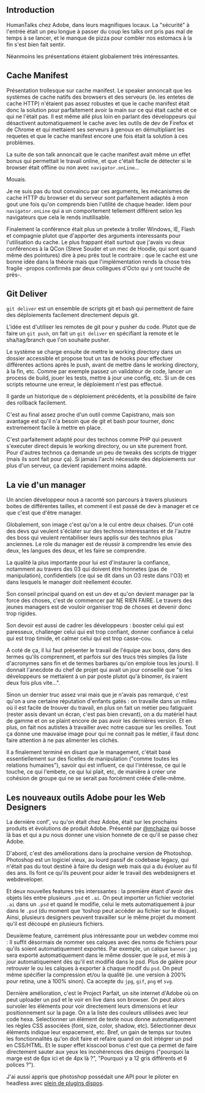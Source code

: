 ## Introduction

HumanTalks chez Adobe, dans leurs magnifiques locaux. La "sécurité" à l'entrée
était un peu longue à passer du coup les talks ont pris pas mal de temps à se
lancer, et le manque de pizza pour combler nos estomacs à la fin s'est bien
fait sentir.

Néanmoins les présentations étaient globalement très intéressantes.

## Cache Manifest

Présentation trollesque sur cache manifest. Le speaker annoncait que les
systèmes de cache natifs des browsers et des serveurs (ie. les entetes de cache
HTTP) n'étaient pas assez robustes et que le cache manifest était donc la
solution pour parfaitement avoir la main sur ce qui était caché et ce qui ne
l'était pas. Il est même allé plus loin en parlant des développeurs qui
désactivent automatiquement le cache avec les outils de dev de Firefox et de
Chrome et qui mettaient ses serveurs à genoux en démultipliant les requetes et
que le cache manifest encore une fois était la solution à ces problèmes.

La suite de son talk annoncait que le cache manifest avait même un effet bonus
qui permettait le travail online, et que c'était facile de détecter si le
browser était offline ou non avec `navigator.onLine`...

Mouais.

Je ne suis pas du tout convaincu par ces arguments, les mécanismes de cache
HTTP du browser et du serveur sont parfaitement adaptés à mon gout une fois
qu'on comprends bien l'utilité de chaque header. Idem pour `navigator.onLine`
qui a un comportement tellement différent selon les navigateurs que cela le
rends inutilisable.

Finalement la conférence était plus un pretexte à troller Windows, IE, Flash et
compagnie plutot que d'apporter des arguments interessants pour l'utilisation
du cache. Le plus frappant était surtout que j'avais vu deux conférences à la
QCon (Steve Souder et un mec de Hoodie, qui sont quand même des pointures) dire
à peu près tout le contraire : que le cache est une bonne idée dans la théorie
mais que l'implémentation rends la chose très fragile -propos confirmés par
deux collègues d'Octo qui y ont touché de près-.

## Git Deliver

`git deliver` est un ensemble de scripts git et bash qui permettent de faire
des déploiements facilement directement depuis git.

L'idée est d'utiliser les remotes de git pour y pusher du code. Plutot que de
faire un `git push`, on fait un `git deliver` en spécifiant la remote et le
sha/tag/branch que l'on souhaite pusher.

Le système se charge ensuite de mettre le working directory dans un dossier
accessible et propose tout un tas de hooks pour effectuer différentes actions
après le push, avant de mettre dans le working directory, à la fin, etc. Comme
par exemple passez un validateur de code, lancer un process de build, jouer les
tests, mettre à jour une config, etc. Si un de ces scripts retourne une erreur,
le déploiement n'est pas effectué.

Il garde un historique de `n` déploiement précédents, et la possibilité de
faire des rollback facilement.

C'est au final assez proche d'un outil comme Capistrano, mais son avantage est
qu'il n'a besoin que de git et bash pour tourner, donc extremement facile
à mettre en place.

C'est parfaitement adapté pour des technos comme PHP qui peuvent s'executer
direct depuis le working directory, ou un site purement front. Pour d'autres
technos ça demande un peu de tweaks des scripts de trigger (mais ils sont fait
pour ça). Si jamais l'archi nécessite des déploiements sur plus d'un serveur,
ça devient rapidement moins adapté.

## La vie d'un manager

Un ancien développeur nous a raconté son parcours à travers plusieurs boites de
différentes tailles, et comment il est passé de dev à manager et ce que c'est
que d'être manager.

Globalement, son image c'est qu'on a le cul entre deux chaises. D'un coté des
devs qui veulent s'éclater sur des technos interessantes et de l'autre des boss
qui veulent rentabiliser leurs applis sur des technos plus anciennes. Le role
du manager est de réussir à comprendre les envie des deux, les langues des
deux, et les faire se comprendre.

La qualité la plus importante pour lui est d'instaurer la confiance, notamment
au travers des 03 qui doivent être honnetes (pas de manipulation),
confidentiels (ce qui se dit dans un O3 reste dans l'O3) et dans lesquels le
manager doit réellement écouter.

Son conseil principal quand on est un dev et qu'on devient manager par la force
des choses, c'est de commencer par NE RIEN FAIRE. Le travers des jeunes
managers est de vouloir organiser trop de choses et devenir donc trop rigides.

Son devoir est aussi de cadrer les développeurs : booster celui qui est
paresseux, challenger celui qui est trop confiant, donner confiance à celui qui
est trop timide, et calmer celui qui est trop casse-cou.

A coté de ça, il lui faut présenter le travail de l'équipe aux boss, dans des
termes qu'ils comprennent, et parfois sur des trucs très simples (la liste
d'acronymes sans fin et de termes barbares qu'on emploie tous les jours). Il
donnait l'anecdote du chef de projet qui avait un jour conseillé que "si les
développeurs se mettaient à un par poste plutot qu'à binomer, ils iraient deux
fois plus vite...".

Sinon un dernier truc assez vrai mais que je n'avais pas remarqué, c'est qu'on
a une certaine réputation d'enfants gatés : on travaille dans un milieu où il
est facile de trouver du travail, en plus on fait un métier peu fatiguant
(rester assis devant un écran, c'est pas bien crevant), on a du matériel haut
de gamme et on se plaint encore de pas avoir les dernières version. Et en plus,
on fait nos autistes à travailler avec notre casque sur les oreilles. Tout ça
donne une mauvaise image pour qui ne connait pas le métier, il faut donc faire
attention à ne pas alimenter les clichés.

Il a finalement terminé en disant que le management, c'était basé
essentiellement sur des ficelles de manipulation ("comme toutes les relations
humaines"), savoir qui est influent, ce qui l'intéresse, ce qui le touche, ce
qui l'embete, ce qui lui plait, etc, de manière à créer une cohésion de groupe
qui ne se serait pas forcément créée d'elle-même.

## Les nouveaux outils Adobe pour les Web Designers

La dernière conf', vu qu'on était chez Adobe, était sur les prochains produits
et évolutions de produit Adobe. Présenté par
[@mchaize](https://twitter.com/mchaize) qui bosse là bas et qui a pu nous
donner une vision honnete de ce qu'il se passe chez Adobe.

D'abord, c'est des améliorations dans la prochaine version de Photoshop.
Photoshop est un logiciel vieux, au lourd passif de codebase legacy, qui
n'était pas du tout destiné à faire du design web mais qui a du évoluer au fil
des ans. Ils font ce qu'ils peuvent pour aider le travail des webdesigners et
webdeveloper.

Et deux nouvelles features très interssantes : la première étant d'avoir des
objets liés entre plusieurs `.psd` et `.ai`. On peut importer un fichier
vectoriel `.ai` dans un `.psd` et quand le modifie, celui le mets
automatiquement à jour dans le `.psd` (du moment que 'toshop peut accèder au
fichier sur le disque). Ainsi, plusieurs designers peuvent travailler sur le
même projet du moment qu'il est découpé en plusieurs fichiers.

Deuxième feature, carrément plus intéressante pour un webdev comme moi : Il
suffit désormais de nommer ses calques avec des noms de fichiers pour qu'ils
soient automatiquement exportés. Par exemple, un calque `banner.jpg` sera
exporté automatiquement dans le même dossier que le `psd`, et mis à jour
automatiquement dès qu'il est modifié dans le psd. Plus de galère pour
retrouver le ou les calques à exporter à chaque modif du `psd`. On peut même
spécifier la compression et/ou la qualité (ie. une version à 200% pour retina,
une à 100% sinon). Ca accepte du `jpg`, `gif`, `png` et `svg`.

Dernière amélioration, c'est le Project Parfait, un site internet d'Adobe où on
peut uploader un psd et le voir en live dans son browser. On peut alors
survoler les éléments pour voir directement leurs dimensions et leur
positionnement sur la page. On a la liste des couleurs utilisées avec leur code
hexa. Selectionner un élément de texte nous donne automatiquement les règles
CSS associées (font, size, color, shadow, etc). Sélectionner deux éléments
indique leur espacement, etc. Bref, un gain de temps sur toutes les
fonctionnalités qu'on doit faire et refaire quand on doit intégrer un psd en
CSS/HTML. Et le super effet kisscool bonus c'est que ça permet de faire
directement sauter aux yeux les incohérences des designs ("pourquoi la marge est
de 6px ici et de 4px là ?", "Pourquoi y a 12 gris différents et 6 polices ?").

J'ai aussi appris que photoshop possédait une API pour le piloter en headless
avec [plein de plugins dispos](http://github.com/adobe-photoshop/).




